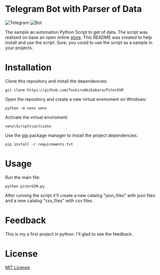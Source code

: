 # Telegram Bot with Parser of Data

![Telegram](https://github.com/ToshiroAkihabara/icons/blob/main/telegram_icon-icons.com_72055%20(1).png)
![Bot](https://github.com/ToshiroAkihabara/icons/blob/main/user_bot_robot_icon_146900.png)


The sample an automation Python Script to get of data.
The script was realised on base an open online [store](https://pitergsm.ru).
This README was created to help install and use the script.
Sure, you could to use the script as a sample in your projects.
# Installation

Clone this repository and install the dependencies:
```
git clone https://github.com/ToshiroAkihabara/PiterGSM
```
Open the repository and create a new virtual enviroment on Windows:
```
python -m venv venv
```
Activate the virtual enviroment:
```
venv\Scripts\activate
```
Use the [pip](https://pip.pypa.io/en/stable/) package manager to install the project dependencies.
```
pip install -r requirements.txt
```
# Usage

Run the main file: 
```
python piterGSM.py
```
After running the script it'll create a new catalog "json_files" with json files and a new catalog "csv_files" with csv files.
# Feedback

This is my a first project in python. I'll glad to see the feedback.
# License

[MIT License](https://choosealicense.com/licenses/mit/)
